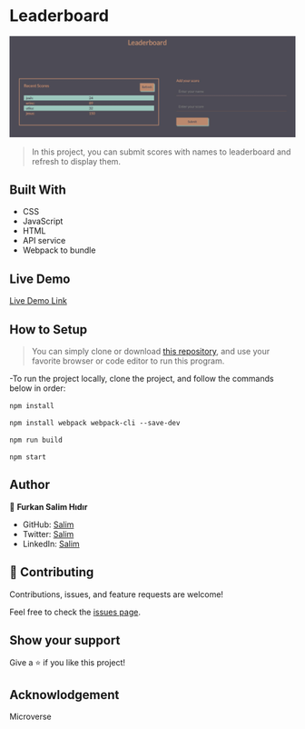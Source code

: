 # Leaderboard

![ScreenShot](/images/Capture.JPG)

> In this project, you can submit scores with names to leaderboard and refresh to display them.

## Built With

- CSS
- JavaScript
- HTML
- API service
- Webpack to bundle

## Live Demo

[Live Demo Link](https://fsher07.github.io/Leaderboard/dist)

## How to Setup

> You can simply clone or download [this repository](https://github.com/Fsher07/Leaderboard/tree/final-touches), and use your favorite browser or code editor to run this program.

-To run the project locally, clone the project, and follow the commands below in order:

```
npm install
```

```
npm install webpack webpack-cli --save-dev
```
```
npm run build
```
```
npm start
```
## Author

👤 **Furkan Salim Hıdır**

- GitHub: [Salim](https://github.com/Fsher07)
- Twitter: [Salim](https://twitter.com/furkansalimhdr1)
- LinkedIn: [Salim](https://www.linkedin.com/in/furkan-salim-h%C4%B1d%C4%B1r-3441ab1b2/)

## 🤝 Contributing

Contributions, issues, and feature requests are welcome!

Feel free to check the [issues page](https://github.com/Fsher07/Leaderboard/issues).

## Show your support

Give a ⭐️ if you like this project!

## Acknowlodgement
Microverse
